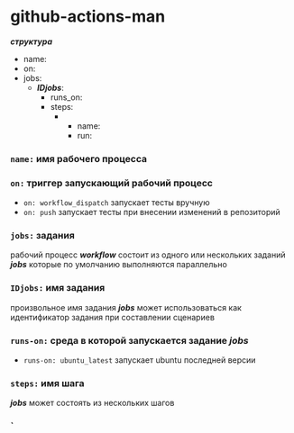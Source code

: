 # github-actions-man  
***структура***
- name:
- on:
- jobs:
  - ***IDjobs***:
    - runs_on:
    - steps:
      - - name:
        - run:

### `name:` имя рабочего процесса ###
### `on:`  триггер запускающий рабочий процесс ###
* `on: workflow_dispatch` запускает тесты вручную
* `on: push` запускает тесты при внесении изменений в репозиторий 
### `jobs:` задания ###
рабочий процесс ***workflow*** состоит из одного или нескольких заданий ***jobs*** которые по умолчанию выполняются параллельно <br>
### `IDjobs:` имя задания ###
произвольное имя задания ***jobs*** может использоваться как идентификатор задания при составлении сценариев
### `runs-on:` среда в которой запускается задание ***jobs*** ###
- `runs-on: ubuntu_latest` запускает ubuntu последней версии
### `steps:` имя шага ###
***jobs*** может состоять из нескольких шагов
### `


